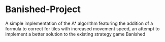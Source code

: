 # Banished-Project
A simple implementation of the A* algorithm featuring the addition of a formula to correct for tiles with increased movement speed, an attempt to implement a better solution to the existing strategy game Banished
